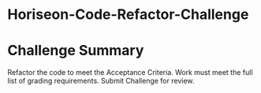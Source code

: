 # Horiseon-Code-Refactor-Challenge



# Challenge Summary
Refactor the code to meet the Acceptance Criteria. Work must meet the full list of grading requirements. Submit Challenge for review.
